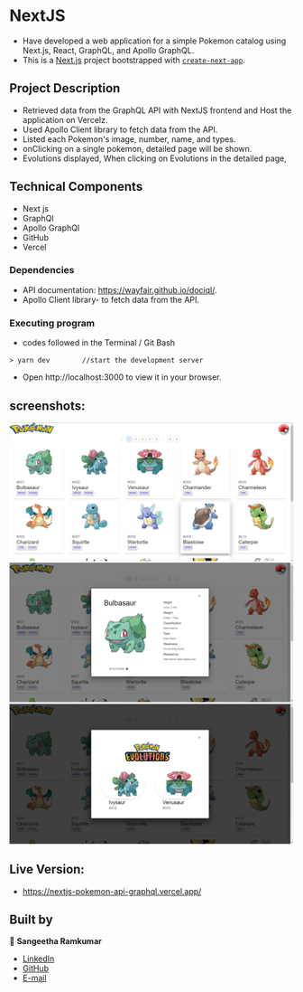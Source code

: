 # NextJS 

 - Have developed a web application for a simple Pokemon catalog using Next.js, React, GraphQL, and Apollo GraphQL.
 - This is a [Next.js](https://nextjs.org/) project bootstrapped with [`create-next-app`](https://github.com/vercel/next.js/tree/canary/packages/create-next-app).

## Project Description

- Retrieved data from the GraphQL API with NextJS frontend and Host the application on Vercelz.
- Used Apollo Client library to fetch data from the API.
- Listed each Pokemon's image, number, name, and types.
- onClicking on a single pokemon, detailed page will be shown.
- Evolutions displayed, When clicking on Evolutions in the detailed page,

## Technical Components
- Next js
- GraphQl
- Apollo GraphQl
- GitHub
- Vercel

### Dependencies

* API documentation: https://wayfair.github.io/dociql/.
* Apollo Client library- to fetch data from the API.

### Executing program
- codes followed in the Terminal / Git Bash
```
> yarn dev        //start the development server
```
- Open http://localhost:3000 to view it in your browser.

## screenshots:
![home page](https://github.com/Sangi19/nextjs-pokemon-api-graphql/blob/main/images/home.PNG)
![select pokemon](https://github.com/Sangi19/nextjs-pokemon-api-graphql/blob/main/images/home1.PNG)
![pokemon evolution](https://github.com/Sangi19/nextjs-pokemon-api-graphql/blob/main/images/home2.PNG)

## Live Version:
- https://nextjs-pokemon-api-graphql.vercel.app/ 

## Built by

👤 **Sangeetha Ramkumar**

- [LinkedIn](https://www.linkedin.com/in/sangeetharamkumar)
- [GitHub](https://github.com/Sangi19)
- [E-mail](sangiammu1020@gmail.com)